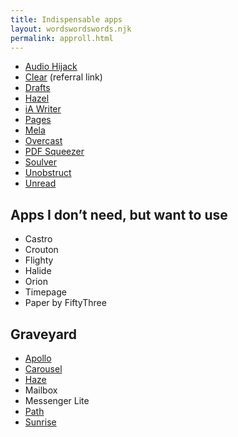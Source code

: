 ```yaml
---
title: Indispensable apps
layout: wordswordswords.njk
permalink: approll.html
---
```


- [Audio Hijack](https://rogueamoeba.com/audiohijack/)
- [Clear](https://app.useclear.com/refer/BI64KO) (referral link)
- [Drafts](https://getdrafts.com)
- [Hazel](https://www.noodlesoft.com)
- [iA Writer](https://ia.net/writer)
- [Pages](https://www.apple.com/apps/#pages)
- [Mela](https://mela.recipes)
- [Overcast](https://overcast.fm)
- [PDF Squeezer](https://www.witt-software.com/pdfsqueezer/)
- [Soulver](https://soulver.app)
- [Unobstruct](https://apps.apple.com/app/unobstruct/id1255281426)
- [Unread](https://www.goldenhillsoftware.com/unread)

## Apps I don’t need, but want to use

- Castro
- Crouton
- Flighty
- Halide
- Orion
- Timepage
- Paper by FiftyThree

## Graveyard

- [Apollo](https://apolloapp.io)
- [Carousel](http://carousel.destroytoday.com)
- [Haze](https://web.archive.org/web/20201111202539/http://www.gethaze.com)
- Mailbox
- Messenger Lite
- [Path](https://web.archive.org/web/20161128235506/https://path.com/moments)
- [Sunrise](https://web.archive.org/web/20140521033147/https://www.sunrise.am)
